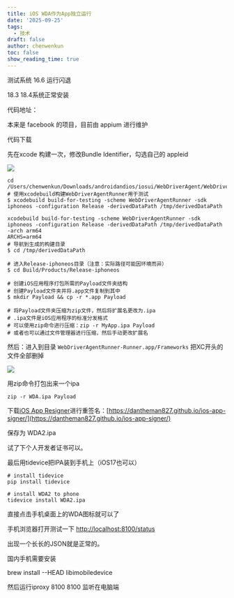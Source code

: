 ```yaml
---
title: iOS WDA作为App独立运行
date: '2025-09-25'
tags:
  - 技术
draft: false
author: chenwenkun
toc: false
show_reading_time: true
---
```

测试系统 16.6 运行闪退

18.3 18.4系统正常安装

代码地址：

本来是 facebook 的项目，目前由 appium 进行维护

代码下载

先在xcode 构建一次，修改Bundle Identifier，勾选自己的 appleid

![](https://prod-files-secure.s3.us-west-2.amazonaws.com/c205fb54-92b2-4987-8be3-972b67d27acc/cb756a73-27bc-4b0d-951a-858df3344b59/image.png?X-Amz-Algorithm=AWS4-HMAC-SHA256&X-Amz-Content-Sha256=UNSIGNED-PAYLOAD&X-Amz-Credential=ASIAZI2LB4663CNPXHAQ%2F20251030%2Fus-west-2%2Fs3%2Faws4_request&X-Amz-Date=20251030T005405Z&X-Amz-Expires=3600&X-Amz-Security-Token=IQoJb3JpZ2luX2VjECgaCXVzLXdlc3QtMiJGMEQCIEzbrnsNf2WJkjLGLSaKkVlW5mDDWTVHsARv%2BVaiXTpSAiBxlrGlUsyOKP4oIJjrEemNF4B8WLiP0gyWO58trsxQwSqIBAjh%2F%2F%2F%2F%2F%2F%2F%2F%2F%2F8BEAAaDDYzNzQyMzE4MzgwNSIM%2FbVUBxlIKCpXl9itKtwDeEdT1BUjKA6KkM9%2BAuJWAXTaZIfOJy2XPrTNUDfUtkk0UZ9LsRUqXNCsFDKtzBBt5vrWsew2WfOaw6%2Bti2lvQZEvHFpHB9qLMLKKLJ46j2miHzvIkjMtjgCMvfI7AiAI4hgH1CcVn8PnVDseioMQZrUk6Ek1ZJiQTAVRhVhmkh5nFi9a4m6SxvzfoU883AwUCbv%2FI%2Fl2tIpMNoyCUcr9zKkae5nOGHx%2B1hz8i%2FgkDpBU3CMnV6kDNARf7KS38vYSzrrYNmx%2B4bGeLYmBWoS%2BKwv11T0QzSD1CsAq2FawCtZ7zItlY%2BrT8vQNiLIdICRrpbW9o%2BNszr2dlkDB6Zm7eo%2BMWpyYaAPXtp6vgUnAvhRHpfFYuvI689b5XfeBcZwT8rLk%2F3z5%2B%2FbG6QTARGoV1WQJNiXgQxyPMJ2iOwr7XPh7xtV5rmKQCBI%2Ft3sNC4s5dGuiX0ISKaG9c6AWorD4hp0rDDmx%2FIhAO8MT9dJikPYKcZ4Wq7IxptFOzkodmEVDacCWzOoT0PVzyC8xCSyxhLDpUzWqb8j4yJA1utT%2BxEB8x9zWc24nUe3mHs8QhUJAnGwYxmRgI9x70WmzPe0UhnAE5YpJ6zNJpgJwKx%2F8vrWEKxARKzrOxRtFUwEwotSKyAY6pgE7g%2FL0ggeTxHMLe7dEILaO%2BF4%2FzNN03x0dO%2BQPybkos85ePhVlAcWyeoRUDYGg%2FYCFcuVVVr5OvbHq0i4gJFf0tLHSBHGV4ap1s0YhcDT8CmE2J%2F81d8aP8lZTudvTzwC7CIQS8JmITlvFUdblZmcNLr%2B8ud1r3okzHRCdEVkFmBIMjtlE71aD1IixnHx%2BObwJ0fXeClaGLCaUiWXoNTDOUbRAt2dr&X-Amz-Signature=d2331f64d8996968e2e9b66c9f6677393d4410b15113a891bc44fcf5fe24938f&X-Amz-SignedHeaders=host&x-amz-checksum-mode=ENABLED&x-id=GetObject)

```shell
cd /Users/chenwenkun/Downloads/androidandios/iosui/WebDriverAgent/WebDriverAgent
# 使用xcodebuild构建WebDriverAgentRunner用于测试
$ xcodebuild build-for-testing -scheme WebDriverAgentRunner -sdk iphoneos -configuration Release -derivedDataPath /tmp/derivedDataPath

xcodebuild build-for-testing -scheme WebDriverAgentRunner -sdk iphoneos -configuration Release -derivedDataPath /tmp/derivedDataPath -arch arm64
ARCHS=arm64
# 导航到生成的构建目录
$ cd /tmp/derivedDataPath

# 进入Release-iphoneos目录（注意：实际路径可能因环境而异）
$ cd Build/Products/Release-iphoneos

# 创建iOS应用程序打包所需的Payload文件夹结构
# 创建Payload文件夹并将.app文件复制到其中
$ mkdir Payload && cp -r *.app Payload

# 将Payload文件夹压缩为zip文件，然后将扩展名更改为.ipa
# .ipa文件是iOS应用程序的标准分发格式
# 可以使用zip命令进行压缩：zip -r MyApp.ipa Payload
# 或者也可以通过文件管理器进行压缩，然后手动更改扩展名
```

然后：进入到目录 `WebDriverAgentRunner-Runner.app/Frameworks` 把XC开头的文件全部删掉

![](https://prod-files-secure.s3.us-west-2.amazonaws.com/c205fb54-92b2-4987-8be3-972b67d27acc/358b8d2b-1bfe-4fb9-beb5-83e1de5f201e/image.png?X-Amz-Algorithm=AWS4-HMAC-SHA256&X-Amz-Content-Sha256=UNSIGNED-PAYLOAD&X-Amz-Credential=ASIAZI2LB4663CNPXHAQ%2F20251030%2Fus-west-2%2Fs3%2Faws4_request&X-Amz-Date=20251030T005404Z&X-Amz-Expires=3600&X-Amz-Security-Token=IQoJb3JpZ2luX2VjECgaCXVzLXdlc3QtMiJGMEQCIEzbrnsNf2WJkjLGLSaKkVlW5mDDWTVHsARv%2BVaiXTpSAiBxlrGlUsyOKP4oIJjrEemNF4B8WLiP0gyWO58trsxQwSqIBAjh%2F%2F%2F%2F%2F%2F%2F%2F%2F%2F8BEAAaDDYzNzQyMzE4MzgwNSIM%2FbVUBxlIKCpXl9itKtwDeEdT1BUjKA6KkM9%2BAuJWAXTaZIfOJy2XPrTNUDfUtkk0UZ9LsRUqXNCsFDKtzBBt5vrWsew2WfOaw6%2Bti2lvQZEvHFpHB9qLMLKKLJ46j2miHzvIkjMtjgCMvfI7AiAI4hgH1CcVn8PnVDseioMQZrUk6Ek1ZJiQTAVRhVhmkh5nFi9a4m6SxvzfoU883AwUCbv%2FI%2Fl2tIpMNoyCUcr9zKkae5nOGHx%2B1hz8i%2FgkDpBU3CMnV6kDNARf7KS38vYSzrrYNmx%2B4bGeLYmBWoS%2BKwv11T0QzSD1CsAq2FawCtZ7zItlY%2BrT8vQNiLIdICRrpbW9o%2BNszr2dlkDB6Zm7eo%2BMWpyYaAPXtp6vgUnAvhRHpfFYuvI689b5XfeBcZwT8rLk%2F3z5%2B%2FbG6QTARGoV1WQJNiXgQxyPMJ2iOwr7XPh7xtV5rmKQCBI%2Ft3sNC4s5dGuiX0ISKaG9c6AWorD4hp0rDDmx%2FIhAO8MT9dJikPYKcZ4Wq7IxptFOzkodmEVDacCWzOoT0PVzyC8xCSyxhLDpUzWqb8j4yJA1utT%2BxEB8x9zWc24nUe3mHs8QhUJAnGwYxmRgI9x70WmzPe0UhnAE5YpJ6zNJpgJwKx%2F8vrWEKxARKzrOxRtFUwEwotSKyAY6pgE7g%2FL0ggeTxHMLe7dEILaO%2BF4%2FzNN03x0dO%2BQPybkos85ePhVlAcWyeoRUDYGg%2FYCFcuVVVr5OvbHq0i4gJFf0tLHSBHGV4ap1s0YhcDT8CmE2J%2F81d8aP8lZTudvTzwC7CIQS8JmITlvFUdblZmcNLr%2B8ud1r3okzHRCdEVkFmBIMjtlE71aD1IixnHx%2BObwJ0fXeClaGLCaUiWXoNTDOUbRAt2dr&X-Amz-Signature=2e34cdefe5ae9698fc5b6077b04efdc591856aedd176834a590a9306e33e6ce2&X-Amz-SignedHeaders=host&x-amz-checksum-mode=ENABLED&x-id=GetObject)

用zip命令打包出来一个ipa

```shell
zip -r WDA.ipa Payload
```

下载[iOS App Resigner](https://zhida.zhihu.com/search?content_id=237756070&content_type=Article&match_order=1&q=iOS%20App%20Resigner&zd_token=eyJhbGciOiJIUzI1NiIsInR5cCI6IkpXVCJ9.eyJpc3MiOiJ6aGlkYV9zZXJ2ZXIiLCJleHAiOjE3NDQzNTQ0ODAsInEiOiJpT1MgQXBwIFJlc2lnbmVyIiwiemhpZGFfc291cmNlIjoiZW50aXR5IiwiY29udGVudF9pZCI6MjM3NzU2MDcwLCJjb250ZW50X3R5cGUiOiJBcnRpY2xlIiwibWF0Y2hfb3JkZXIiOjEsInpkX3Rva2VuIjpudWxsfQ.XGwOKX0ujlvhojSuRT3SlA0sDFnQK-FxDJr60CX6YqU&zhida_source=entity)进行重签名：[https://dantheman827.github.io/ios-app-signer/](https://dantheman827.github.io/ios-app-signer/)

保存为 WDA2.ipa

试了下个人开发者证书可以。

最后用tidevice把IPA装到手机上（iOS17也可以）

```shell
# install tidevice
pip install tidevice

# install WDA2 to phone
tidevice install WDA2.ipa
```

直接点击手机桌面上的WDA图标就可以了

手机浏览器打开测试一下 [http://localhost:8100/status](http://localhost:8100/status)

出现一个长长的JSON就是正常的。

国内手机需要安装

brew install --HEAD libimobiledevice

然后运行iproxy 8100 8100 监听在电脑端
